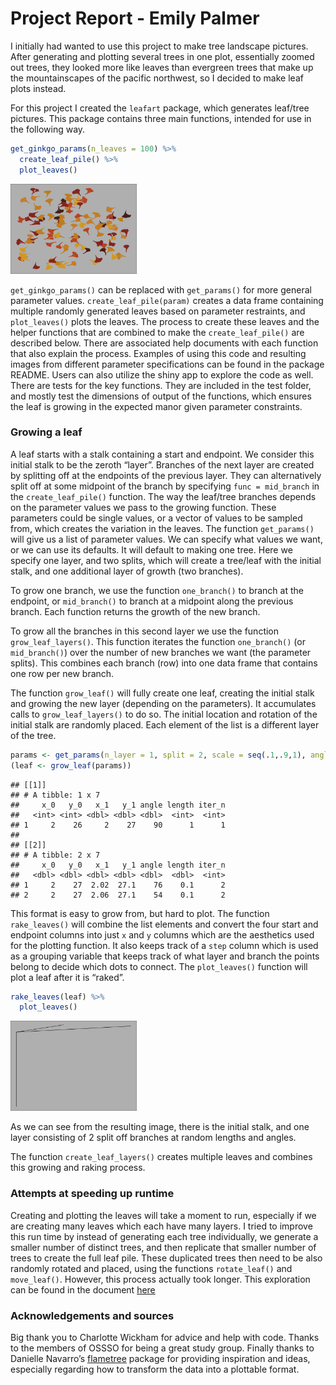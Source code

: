 
# Project Report - Emily Palmer

I initially had wanted to use this project to make tree landscape
pictures. After generating and plotting several trees in one plot,
essentially zoomed out trees, they looked more like leaves than
evergreen trees that make up the mountainscapes of the pacific
northwest, so I decided to make leaf plots instead.

For this project I created the `leafart` package, which generates
leaf/tree pictures. This package contains three main functions, intended
for use in the following way.

``` r
get_ginkgo_params(n_leaves = 100) %>% 
  create_leaf_pile() %>% 
  plot_leaves()
```

<img src="report_files/figure-gfm/unnamed-chunk-1-1.png" width="40%" />

`get_ginkgo_params()` can be replaced with `get_params()` for more
general parameter values. `create_leaf_pile(param)` creates a data frame
containing multiple randomly generated leaves based on parameter
restraints, and `plot_leaves()` plots the leaves. The process to create
these leaves and the helper functions that are combined to make the
`create_leaf_pile()` are described below. There are associated help
documents with each function that also explain the process. Examples of
using this code and resulting images from different parameter
specifications can be found in the package README. Users can also
utilize the shiny app to explore the code as well. There are tests for
the key functions. They are included in the test folder, and mostly test
the dimensions of output of the functions, which ensures the leaf is
growing in the expected manor given parameter constraints.

### Growing a leaf

<!-- We keep track of the stalk start and endpoint so we can draw a line between them. This initial stalk also contains angle, length, and time information for future growth. The following shows the data representation of the initial stalk. -->

A leaf starts with a stalk containing a start and endpoint. We consider
this initial stalk to be the zeroth “layer”. Branches of the next layer
are created by splitting off at the endpoints of the previous layer.
They can alternatively split off at some midpoint of the branch by
specifying `func = mid_branch` in the `create_leaf_pile()` function. The
way the leaf/tree branches depends on the parameter values we pass to
the growing function. These parameters could be single values, or a
vector of values to be sampled from, which creates the variation in the
leaves. The function `get_params()` will give us a list of parameter
values. We can specify what values we want, or we can use its defaults.
It will default to making one tree. Here we specify one layer, and two
splits, which will create a tree/leaf with the initial stalk, and one
additional layer of growth (two branches).

To grow one branch, we use the function `one_branch()` to branch at the
endpoint, or `mid_branch()` to branch at a midpoint along the previous
branch. Each function returns the growth of the new branch.

To grow all the branches in this second layer we use the function
`grow_leaf_layers()`. This function iterates the function `one_branch()`
(or `mid_branch()`) over the number of new branches we want (the
parameter splits). This combines each branch (row) into one data frame
that contains one row per new branch.

The function `grow_leaf()` will fully create one leaf, creating the
initial stalk and growing the new layer (depending on the parameters).
It accumulates calls to `grow_leaf_layers()` to do so. The initial
location and rotation of the initial stalk are randomly placed. Each
element of the list is a different layer of the tree.

``` r
params <- get_params(n_layer = 1, split = 2, scale = seq(.1,.9,1), angle = -40:20)
(leaf <- grow_leaf(params))
```

    ## [[1]]
    ## # A tibble: 1 x 7
    ##     x_0   y_0   x_1   y_1 angle length iter_n
    ##   <int> <int> <dbl> <dbl> <dbl>  <int>  <int>
    ## 1     2    26     2    27    90      1      1
    ## 
    ## [[2]]
    ## # A tibble: 2 x 7
    ##     x_0   y_0   x_1   y_1 angle length iter_n
    ##   <dbl> <dbl> <dbl> <dbl> <dbl>  <dbl>  <int>
    ## 1     2    27  2.02  27.1    76    0.1      2
    ## 2     2    27  2.06  27.1    54    0.1      2

This format is easy to grow from, but hard to plot. The function
`rake_leaves()` will combine the list elements and convert the four
start and endpoint columns into just `x` and `y` columns which are the
aesthetics used for the plotting function. It also keeps track of a
`step` column which is used as a grouping variable that keeps track of
what layer and branch the points belong to decide which dots to connect.
The `plot_leaves()` function will plot a leaf after it is “raked”.

``` r
rake_leaves(leaf) %>%
  plot_leaves()
```

<img src="report_files/figure-gfm/unnamed-chunk-6-1.png" width="40%" />

As we can see from the resulting image, there is the initial stalk, and
one layer consisting of 2 split off branches at random lengths and
angles.

The function `create_leaf_layers()` creates multiple leaves and combines
this growing and raking process.

### Attempts at speeding up runtime

Creating and plotting the leaves will take a moment to run, especially
if we are creating many leaves which each have many layers. I tried to
improve this run time by instead of generating each tree individually,
we generate a smaller number of distinct trees, and then replicate that
smaller number of trees to create the full leaf pile. These duplicated
trees then need to be also randomly rotated and placed, using the
functions `rotate_leaf()` and `move_leaf()`. However, this process
actually took longer. This exploration can be found in the document
[here](../topic_exploration/07_Timing_Tests.md)

### Acknowledgements and sources

Big thank you to Charlotte Wickham for advice and help with code. Thanks
to the members of OSSSO for being a great study group. Finally thanks to
Danielle Navarro’s [flametree](https://github.com/djnavarro/flametree)
package for providing inspiration and ideas, especially regarding how to
transform the data into a plottable format.
